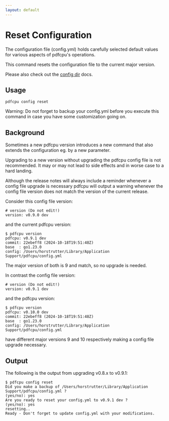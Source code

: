 ```yaml
---
layout: default
---
```


# Reset Configuration

The configuration file (config.yml) holds carefully selected default values for various aspects of pdfcpu's operations.

This command resets the configuration file to the current major version.

Please also check out the [config dir](../getting_started/config_dir.md) docs.


## Usage

```
pdfcpu config reset
```

Warning: Do not forget to backup your config.yml before you execute this command in case you have some customization going on.

## Background

Sometimes a new pdfcpu version introduces a new command that also extends the configuration eg. by a new parameter. 

Upgrading to a new version without upgrading the pdfcpu config file is not recommended.
It may or may not lead to side effects and in worse case to a hard landing.

Although the release notes will always include a reminder whenever a config file upgrade is necessary 
pdfcpu will output a warning whenever the config file version does not match the version of the current release.

Consider this config file version:
```
# version (Do not edit!)
version: v0.9.0 dev
```

and the current pdfcpu version:
```
$ pdfcpu version
pdfcpu: v0.9.1 dev
commit: 22ebeff8 (2024-10-18T19:51:48Z)
base  : go1.23.0
config: /Users/horstrutter/Library/Application Support/pdfcpu/config.yml
```

The major version of both is 9 and match, so no upgrade is needed.

In contrast the config file version:
```
# version (Do not edit!)
version: v0.9.1 dev
```

and the pdfcpu version:
```
$ pdfcpu version
pdfcpu: v0.10.0 dev
commit: 22ebeff8 (2024-10-18T19:51:48Z)
base  : go1.23.0
config: /Users/horstrutter/Library/Application Support/pdfcpu/config.yml
```

have different major versions 9 and 10 respectively making a config file upgrade necessary.

## Output

The following is the output from upgrading v0.8.x to v0.9.1:

```
$ pdfcpu config reset
Did you make a backup of /Users/horstrutter/Library/Application Support/pdfcpu/config.yml ?
(yes/no): yes
Are you ready to reset your config.yml to v0.9.1 dev ?
(yes/no): yes
resetting..
Ready - Don't forget to update config.yml with your modifications.
```